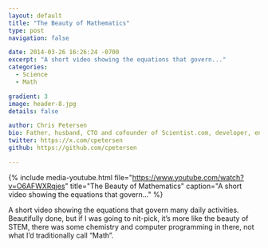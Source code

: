 ```yaml
---
layout: default
title: "The Beauty of Mathematics"
type: post
navigation: false

date: 2014-03-26 16:26:24 -0700
excerpt: "A short video showing the equations that govern..."
categories:
  - Science
  - Math

gradient: 3
image: header-8.jpg
details: false

author: Chris Petersen
bio: Father, husband, CTO and cofounder of Scientist.com, developer, entrepreneur and technologist.
twitter: https://x.com/cpetersen
github: https://github.com/cpetersen

---
```


{% include media-youtube.html file="https://www.youtube.com/watch?v=O6AFWXRqjes" title="The Beauty of Mathematics" caption="A short video showing the equations that govern..." %}

A short video showing the equations that govern many daily activities. Beautifully done, but if I was going to nit-pick, it’s more like the beauty of STEM, there was some chemistry and computer programming in there, not what I’d traditionally call “Math”.
